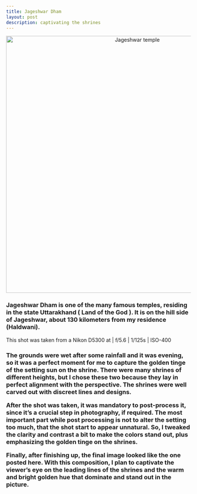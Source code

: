 ```yaml
---
title: Jageshwar Dham
layout: post
description: captivating the shrines
---
```

<div align=center><img src="https://jaideepbankoti.github.io/logbox/assets/img/jageshwar_dham.jpg" alt="Jageshwar temple" width="700px"></div>
<h3>
Jageshwar Dham is one of the many famous temples, residing in the state Uttarakhand ( Land of the God ). It is on the hill side of Jageshwar, about 130 kilometers from my residence (Haldwani).
</h3>

This shot was taken from a Nikon D5300 at | f/5.6 | 1/125s | ISO-400

<h3>
The grounds were wet after some rainfall and it was evening, so it was a perfect moment for me to capture the golden tinge of the setting sun on the shrine. There were many shrines of different heights, but I chose these two because they lay in perfect alignment with the perspective. The shrines were well carved out with discreet lines and designs.

After the shot was taken, it was mandatory to post-process it, since it’s a crucial step in photography, if required. The most important part while post processing is not to alter the setting too much, that the shot start to appear unnatural. So, I tweaked the clarity and contrast a bit to make the colors stand out, plus emphasizing the golden tinge on the shrines.

Finally, after finishing up, the final image looked like the one posted here. With this composition, I plan to captivate the viewer’s eye on the leading lines of the shrines and the warm and bright golden hue that dominate and stand out in the picture.
</h3>
